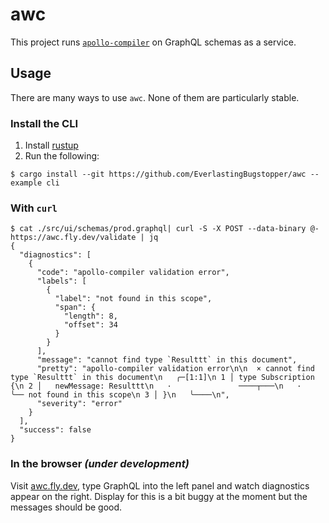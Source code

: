 # awc

This project runs [`apollo-compiler`](https://github.com/apollographql/apollo-rs) on GraphQL schemas as a service.

## Usage

There are many ways to use `awc`. None of them are particularly stable.

### Install the CLI

1) Install [rustup](https://rustup.rs)
1) Run the following:

```
$ cargo install --git https://github.com/EverlastingBugstopper/awc --example cli
```

### With `curl`

```console
$ cat ./src/ui/schemas/prod.graphql| curl -S -X POST --data-binary @- https://awc.fly.dev/validate | jq
{
  "diagnostics": [
    {
      "code": "apollo-compiler validation error",
      "labels": [
        {
          "label": "not found in this scope",
          "span": {
            "length": 8,
            "offset": 34
          }
        }
      ],
      "message": "cannot find type `Resulttt` in this document",
      "pretty": "apollo-compiler validation error\n\n  × cannot find type `Resulttt` in this document\n   ╭─[1:1]\n 1 │ type Subscription {\n 2 │   newMessage: Resulttt\n   ·               ────┬───\n   ·                   ╰── not found in this scope\n 3 │ }\n   ╰────\n",
      "severity": "error"
    }
  ],
  "success": false
}
```

### In the browser _(under development)_

Visit [awc.fly.dev](https://awc.fly.dev), type GraphQL into the left panel and watch diagnostics appear on the right. Display for this is a bit buggy at the moment but the messages should be good.